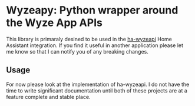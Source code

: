 # Wyzeapy: Python wrapper around the Wyze App APIs

This library is primaraly desined to be used in the [ha-wyzeapi](https://github.com/JoshuaMulliken/ha-wyzeapi) Home Assistant integration. If you find it useful in another application please let me know so that I can notify you of any breaking changes.

## Usage

For now please look at the implementation of ha-wyzeapi. I do not have the time to write significant documentation until both of these projects are at a feature complete and stable place.
